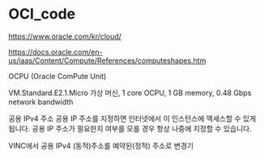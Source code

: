 # OCI_code



https://www.oracle.com/kr/cloud/

https://docs.oracle.com/en-us/iaas/Content/Compute/References/computeshapes.htm

OCPU (Oracle ComPute Unit)

VM.Standard.E2.1.Micro
가상 머신, 1 core OCPU, 1 GB memory, 0.48 Gbps network bandwidth

공용 IPv4 주소
공용 IP 주소를 지정하면 인터넷에서 이 인스턴스에 액세스할 수 있게 됩니다. 공용 IP 주소가 필요한지 여부를 모를 경우 항상 나중에 지정할 수 있습니다.

VINC에서 공용 IPv4 (동적)주소를 예약된(정적) 주소로 변경기
